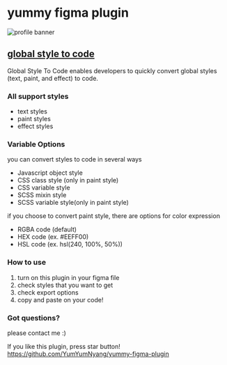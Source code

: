# yummy figma plugin 

![profile banner](https://user-images.githubusercontent.com/56557862/209547217-eeae3774-8126-4ebb-a013-54b04aeed3a6.png)


## <a href="https://www.figma.com/community/plugin/1143791863042221668/global-style-to-code">global style to code</a>
Global Style To Code enables developers to quickly convert global styles (text, paint, and effect) to code. 


### All support styles 
- text styles
- paint styles
- effect styles


### Variable Options
you can convert styles to code in several ways

- Javascript object style
- CSS class style (only in paint style)
- CSS variable style
- SCSS mixin style
- SCSS variable style(only in paint style) 


if you choose to convert paint style, there are options for color expression

- RGBA code (default)
- HEX code (ex. #EEFF00)
- HSL code (ex. hsl(240, 100%, 50%))


### How to use
1. turn on this plugin in your figma file
2. check styles that you want to get
3. check export options
4. copy and paste on your code!

### Got questions?
please contact me :) 



If you like this plugin, press star button!
https://github.com/YumYumNyang/yummy-figma-plugin



